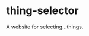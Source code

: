 # thing-selector

A website for selecting...things.

[](https://jessrenteria.github.io/thing-selector/)
